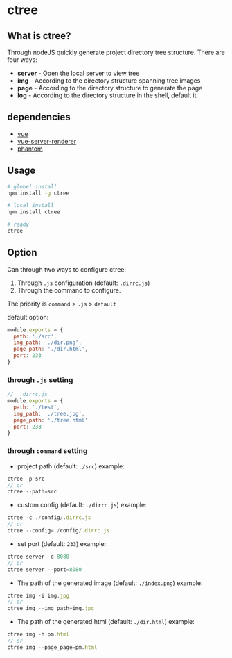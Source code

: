 # ctree

## What is ctree?
Through nodeJS quickly generate project directory tree structure. There are four ways:

- **server** - Open the local server to view tree
- **img** - According to the directory structure spanning tree images
- **page** - According to the directory structure to generate the page
- **log** - According to the directory structure in the shell, default it

## dependencies

 - [vue](https://www.npmjs.com/package/vue)
 - [vue-server-renderer](https://www.npmjs.com/package/vue-server-renderer)
 - [phantom](https://www.npmjs.com/package/phantom)

## Usage
``` bash
# globel install
npm install -g ctree

# local install
npm install ctree

# ready
ctree
```

## Option
Can through two ways to configure ctree:
1. Through `.js` configuration (default: `.dirrc.js`)
2. Through the command to configure.

The priority is `command` > `.js` > `default`

default option:
```js
module.exports = {
  path: './src',
  img_path: './dir.png',
  page_path: './dir.html',
  port: 233
}
```

### through `.js` setting
```js
//  .dirrc.js
module.exports = {
  path: './test',
  img_path: './tree.jpg',
  page_path: './tree.html'
  port: 233
}
```

### through `command` setting
- project path (default: `./src`)
example:

```js
ctree -p src
// or
ctree --path=src
```

- custom config (default: `./dirrc.js`)
example:

```js
ctree -c ./config/.dirrc.js
// or
ctree --config=./config/.dirrc.js
```

- set port (default: `233`)
example:

```js
ctree server -d 8080
// or
ctree server --port=8080
```

- The path of the generated image (default: `./index.png`)
example:

```js
ctree img -i img.jpg
// or
ctree img --img_path=img.jpg
```

- The path of the generated html (default: `./dir.html`)
example:

```js
ctree img -h pm.html
// or
ctree img --page_page=pm.html
```
